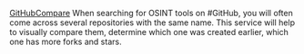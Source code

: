 
[GitHubCompare](https://www.githubcompare.com)
When searching for OSINT tools on #GitHub, you will often come across several repositories with the same name. This service will help to visually compare them, determine which one was created earlier, which one has more forks and stars.
